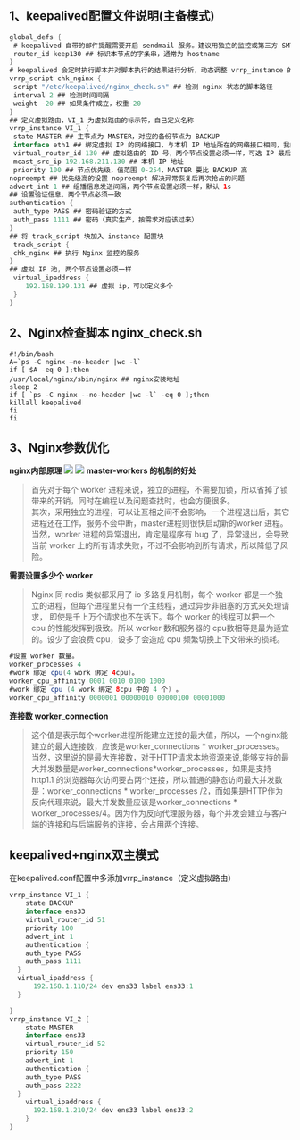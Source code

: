 ## 1、keepalived配置文件说明(主备模式)
```java
global_defs {
 # keepalived 自带的邮件提醒需要开启 sendmail 服务。建议用独立的监控或第三方 SMTP 
 router_id keep130 ## 标识本节点的字条串，通常为 hostname
}
# keepalived 会定时执行脚本并对脚本执行的结果进行分析，动态调整 vrrp_instance 的优先级。如果脚本执行结果为 0，并且 weight 配置的值大于 0，则优先级相应的增加。如果脚本执行结果非 0，并且 weight配置的值小于 0，则优先级相应的减少。其他情况，维持原本配置的优先级，即配置文件中 priority 对应的值。
vrrp_script chk_nginx {
 script "/etc/keepalived/nginx_check.sh" ## 检测 nginx 状态的脚本路径
 interval 2 ## 检测时间间隔
 weight -20 ## 如果条件成立，权重-20
}
## 定义虚拟路由，VI_1 为虚拟路由的标示符，自己定义名称
vrrp_instance VI_1 {
 state MASTER ## 主节点为 MASTER，对应的备份节点为 BACKUP
 interface eth1 ## 绑定虚拟 IP 的网络接口，与本机 IP 地址所在的网络接口相同，我的是 eth1
 virtual_router_id 130 ## 虚拟路由的 ID 号，两个节点设置必须一样，可选 IP 最后一段使用, 相同的 VRID 为一个组，他将决定多播的 MAC 地址
 mcast_src_ip 192.168.211.130 ## 本机 IP 地址
 priority 100 ## 节点优先级，值范围 0-254，MASTER 要比 BACKUP 高
nopreempt ## 优先级高的设置 nopreempt 解决异常恢复后再次抢占的问题
advert_int 1 ## 组播信息发送间隔，两个节点设置必须一样，默认 1s
## 设置验证信息，两个节点必须一致
authentication {
 auth_type PASS ## 密码验证的方式
 auth_pass 1111 ## 密码（真实生产，按需求对应该过来）
}
## 将 track_script 块加入 instance 配置块
 track_script {
 chk_nginx ## 执行 Nginx 监控的服务
}
## 虚拟 IP 池, 两个节点设置必须一样
 virtual_ipaddress {
    192.168.199.131 ## 虚拟 ip，可以定义多个
 }
}
```

## 2、Nginx检查脚本 nginx_check.sh
```shell
#!/bin/bash
A=`ps -C nginx –no-header |wc -l`
if [ $A -eq 0 ];then
/usr/local/nginx/sbin/nginx ## nginx安装地址
sleep 2
if [ `ps -C nginx --no-header |wc -l` -eq 0 ];then
killall keepalived
fi
fi
```

## 3、Nginx参数优化
**nginx内部原理**
![](https://www.onepiese.top/admin/img/WechatIMG21.png)
![](https://www.onepiese.top/admin/img/WechatIMG22.png)
**master-workers 的机制的好处**
> 首先对于每个 worker 进程来说，独立的进程，不需要加锁，所以省掉了锁带来的开销，同时在编程以及问题查找时，也会方便很多。  
> 其次，采用独立的进程，可以让互相之间不会影响，一个进程退出后，其它进程还在工作，服务不会中断，master进程则很快启动新的worker 进程。当然，worker 进程的异常退出，肯定是程序有 bug 了，异常退出，会导致当前 worker 上的所有请求失败，不过不会影响到所有请求，所以降低了风险。  

**需要设置多少个 worker**  
> Nginx 同 redis 类似都采用了 io 多路复用机制，每个 worker 都是一个独立的进程，但每个进程里只有一个主线程，通过异步非阻塞的方式来处理请求， 即使是千上万个请求也不在话下。每个 worker 的线程可以把一个 cpu 的性能发挥到极致。所以 worker 数和服务器的 cpu数相等是最为适宜的。设少了会浪费 cpu，设多了会造成 cpu 频繁切换上下文带来的损耗。
```java
#设置 worker 数量。
worker_processes 4
#work 绑定 cpu(4 work 绑定 4cpu)。
worker_cpu_affinity 0001 0010 0100 1000
#work 绑定 cpu (4 work 绑定 8cpu 中的 4 个) 。
worker_cpu_affinity 0000001 00000010 00000100 00001000
```
**连接数 worker_connection**  
> 这个值是表示每个worker进程所能建立连接的最大值，所以，一个nginx能建立的最大连接数，应该是worker_connections * worker_processes。当然，这里说的是最大连接数，对于HTTP请求本地资源来说,能够支持的最大并发数量是worker_connections*worker_processes，如果是支持 http1.1 的浏览器每次访问要占两个连接，所以普通的静态访问最大并发数是：worker_connections * worker_processes /2，而如果是HTTP作为反向代理来说，最大并发数量应该是worker_connections * worker_processes/4。因为作为反向代理服务器，每个并发会建立与客户端的连接和与后端服务的连接，会占用两个连接。

## keepalived+nginx双主模式
在keepalived.conf配置中多添加vrrp_instance（定义虚拟路由）
```java
vrrp_instance VI_1 {
    state BACKUP
    interface ens33
    virtual_router_id 51
    priority 100
    advert_int 1
    authentication {
    auth_type PASS
    auth_pass 1111
  }
  virtual_ipaddress {
      192.168.1.110/24 dev ens33 label ens33:1 
  } 

}
vrrp_instance VI_2 {
    state MASTER
    interface ens33
    virtual_router_id 52
    priority 150
    advert_int 1
    authentication {
    auth_type PASS
    auth_pass 2222
  }
    virtual_ipaddress {
      192.168.1.210/24 dev ens33 label ens33:2
    } 
}
```